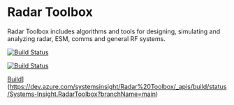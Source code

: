 # Radar Toolbox
Radar Toolbox includes algorithms and tools for designing, simulating and analyzing radar, ESM, comms and general RF systems.

[![Build Status](https://dev.azure.com/systemsinsight/Radar%20Toolbox/_apis/build/status/Systems-Insight.RadarToolbox?branchName=main)](https://dev.azure.com/systemsinsight/Radar%20Toolbox/_build/latest?definitionId=1&branchName=main)

[![Build Status](https://dev.azure.com/systemsinsight/Radar%20Toolbox/_apis/build/status/Systems-Insight.RadarToolbox?branchName=main)](https://dev.azure.com/systemsinsight/Radar%20Toolbox/_apis/build/status/Systems-Insight.RadarToolbox?branchName=main)

[Build](https://dev.azure.com/systemsinsight/Radar%20Toolbox/_apis/build/status/Systems-Insight.RadarToolbox?branchName=main)]
(https://dev.azure.com/systemsinsight/Radar%20Toolbox/_apis/build/status/Systems-Insight.RadarToolbox?branchName=main)

